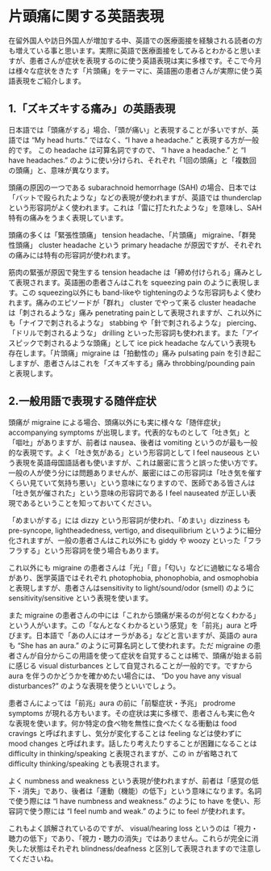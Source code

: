 # 片頭痛に関する英語表現

在留外国人や訪日外国人が増加する中、英語での医療面接を経験される読者の方も増えている事と思います。実際に英語で医療面接をしてみるとわかると思いますが、患者さんが症状を表現するのに使う英語表現は実に多様です。そこで今月は様々な症状をきたす「片頭痛」をテーマに、英語圏の患者さんが実際に使う英語表現をご紹介します。

## 1.「ズキズキする痛み」の英語表現

日本語では「頭痛がする」場合、「頭が痛い」と表現することが多いですが、英語では “My head hurts.” ではなく、“I have a headache.” と表現する方が一般的です。 この headache は可算名詞ですので、 “I have a headache.” と “I have headaches.” のように使い分けられ、それぞれ「1回の頭痛」と「複数回の頭痛」と、意味が異なります。

頭痛の原因の一つである subarachnoid hemorrhage (SAH) の場合、日本では「バットで殴られたような」などの表現が使われますが、英語では thunderclap という形容詞がよく使われます。これは「雷に打たれたような」を意味し、SAH 特有の痛みをうまく表現しています。

頭痛の多くは「緊張性頭痛」 tension headache、「片頭痛」 migraine、「群発性頭痛」 cluster headache という primary headache が原因ですが、それぞれの痛みには特有の形容詞が使われます。

筋肉の緊張が原因で発生する tension headache は「締め付けられる」痛みとして表現されます。英語圏の患者さんはこれを squeezing pain のように表現します。この squeezing以外にも band-likeや tighteningのような形容詞もよく使われます。痛みのエピソードが「群れ」 cluster でやって来る cluster headache は「刺されるような」痛み penetrating painとして表現されますが、これ以外にも「ナイフで刺されるような」 stabbing や「針で刺されるような」 piercing、「ドリルで刺されるような」 drilling といった形容詞も使われます。また「アイスピックで刺されるような頭痛」として ice pick headache なんていう表現も存在します。「片頭痛」migraine は「拍動性の」痛み pulsating pain を引き起こしますが、患者さんはこれを「ズキズキする」痛み throbbing/pounding pain と表現します。

## 2.一般用語で表現する随伴症状

頭痛が migraine による場合、頭痛以外にも実に様々な「随伴症状」 accompanying symptoms が出現します。代表的なものとして「吐き気」と「嘔吐」がありますが、前者は nausea、後者は vomiting というのが最も一般的な表現です。よく「吐き気がある」という形容詞として I feel nauseous という表現を英語母国語話者も使いますが、これは厳密に言うと誤った使い方です。一般の人が使う分には問題ありませんが、厳密にはこの形容詞は「吐き気を催すくらい見ていて気持ち悪い」という意味になりますので、医師である皆さんは「吐き気が催された」という意味の形容詞である I feel nauseated が正しい表現であるということを知っておいてください。

「めまいがする」には dizzy という形容詞が使われ、「めまい」dizziness もpre-syncope, lightheadedness, vertigo, and disequilibrium というように細分化されますが、一般の患者さんはこれ以外にも giddy や woozy といった「フラフラする」という形容詞を使う場合もあります。

これ以外にも migraine の患者さんは「光」「音」「匂い」などに過敏になる場合があり、医学英語ではそれぞれ photophobia, phonophobia, and osmophobia と表現しますが、患者さんはsensitivity to light/sound/odor (smell) のように sensitivity/sensitive という表現を使います。

また migraine の患者さんの中には「これから頭痛が来るのが何となくわかる」という人がいます。この「なんとなくわかるという感覚」を「前兆」aura と呼びます。日本語で「あの人にはオーラがある」などと言いますが、英語の aura も “She has an aura.” のように可算名詞として使われます。ただ migraine の患者さんが自分からこの用語を使って症状を自覚することは稀で、頭痛が始まる前に感じる visual disturbances として自覚されることが一般的です。ですから aura を伴うのかどうかを確かめたい場合には、 “Do you have any visual disturbances?” のような表現を使うといいでしょう。

患者さんによっては「前兆」aura の前に「前駆症状・予兆」 prodrome symptoms が現れる方もいます。その症状は実に多様で、患者さんも実に色々な表現を使います。何か特定の食べ物を無性に食べたくなる衝動は food cravings と呼ばれますし、気分が変化することは feeling などは使わずに mood changes と呼ばれます。話したり考えたりすることが困難になることは difficulty in thinking/speaking と表現されますが、この in が省略されて difficulty thinking/speaking とも表現されます。

よく numbness and weakness という表現が使われますが、前者は「感覚の低下・消失」であり、後者は「運動（機能）の低下」という意味になります。名詞で使う際には “I have numbness and weakness.” のように to have を使い、形容詞で使う際には “I feel numb and weak.” のように to feel が使われます。

これもよく誤解されているのですが、 visual/hearing loss というのは「視力・聴力の低下」であり、「視力・聴力の消失」ではありません。これらが完全に消失した状態はそれぞれ blindness/deafness と区別して表現されますので注意してくださいね。
